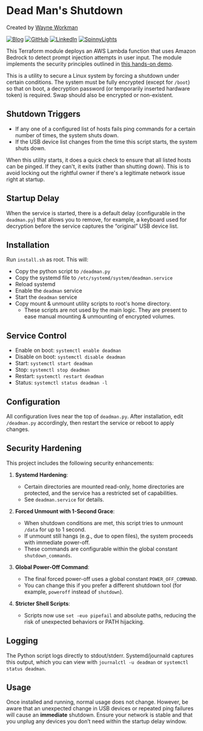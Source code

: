 # Dead Man's Shutdown

Created by [Wayne Workman](https://github.com/wayneworkman)

[![Blog](https://img.shields.io/badge/Blog-wayne.theworkmans.us-blue)](https://wayne.theworkmans.us/)
[![GitHub](https://img.shields.io/badge/GitHub-wayneworkman-181717?logo=github)](https://github.com/wayneworkman)
[![LinkedIn](https://img.shields.io/badge/LinkedIn-Wayne_Workman-0077B5?logo=linkedin)](https://www.linkedin.com/in/wayne-workman-a8b37b353/)
[![SpinnyLights](https://img.shields.io/badge/SpinnyLights-wayneworkman-764ba2)](https://spinnylights.com/wayneworkman)

This Terraform module deploys an AWS Lambda function that uses Amazon Bedrock to detect prompt injection attempts in user input. The module implements the security principles outlined in [this hands-on demo](https://wayne.theworkmans.us/posts/2025/10/2025-10-18-prompt-injection-hands-on-demo.html).


This is a utility to secure a Linux system by forcing a shutdown under certain conditions. The system must be fully encrypted (except for ```/boot```) so that on boot, a decryption password (or temporarily inserted hardware token) is required. Swap should also be encrypted or non-existent.

## Shutdown Triggers

* If any one of a configured list of hosts fails ping commands for a certain number of times, the system shuts down.
* If the USB device list changes from the time this script starts, the system shuts down.

When this utility starts, it does a quick check to ensure that all listed hosts can be pinged. If they can't, it exits (rather than shutting down). This is to avoid locking out the rightful owner if there's a legitimate network issue right at startup.

## Startup Delay

When the service is started, there is a default delay (configurable in the ```deadman.py```) that allows you to remove, for example, a keyboard used for decryption before the service captures the “original” USB device list.

## Installation

Run ```install.sh``` as root. This will:
* Copy the python script to ```/deadman.py```
* Copy the systemd file to ```/etc/systemd/system/deadman.service```
* Reload systemd
* Enable the ```deadman``` service
* Start the ```deadman``` service
* Copy mount & unmount utility scripts to root's home directory.
  * These scripts are not used by the main logic. They are present to ease manual mounting & unmounting of encrypted volumes.

## Service Control

* Enable on boot: ```systemctl enable deadman```
* Disable on boot: ```systemctl disable deadman```
* Start: ```systemctl start deadman```
* Stop: ```systemctl stop deadman```
* Restart: ```systemctl restart deadman```
* Status: ```systemctl status deadman -l```

## Configuration

All configuration lives near the top of ```deadman.py```. After installation, edit ```/deadman.py``` accordingly, then restart the service or reboot to apply changes.

## Security Hardening

This project includes the following security enhancements:

1. **Systemd Hardening**:  
   - Certain directories are mounted read-only, home directories are protected, and the service has a restricted set of capabilities.  
   - See ```deadman.service``` for details.

2. **Forced Unmount with 1-Second Grace**:  
   - When shutdown conditions are met, this script tries to unmount ```/data``` for up to 1 second.  
   - If unmount still hangs (e.g., due to open files), the system proceeds with immediate power-off.
   - These commands are configurable within the global constant ```shutdown_commands```.

3. **Global Power-Off Command**:  
   - The final forced power-off uses a global constant ```POWER_OFF_COMMAND```.  
   - You can change this if you prefer a different shutdown tool (for example, ```poweroff``` instead of ```shutdown```).

4. **Stricter Shell Scripts**:
   - Scripts now use ```set -euo pipefail``` and absolute paths, reducing the risk of unexpected behaviors or PATH hijacking.

## Logging

The Python script logs directly to stdout/stderr. Systemd/journald captures this output, which you can view with ```journalctl -u deadman``` or ```systemctl status deadman```.

## Usage

Once installed and running, normal usage does not change. However, be aware that an unexpected change in USB devices or repeated ping failures will cause an **immediate** shutdown. Ensure your network is stable and that you unplug any devices you don’t need within the startup delay window.
